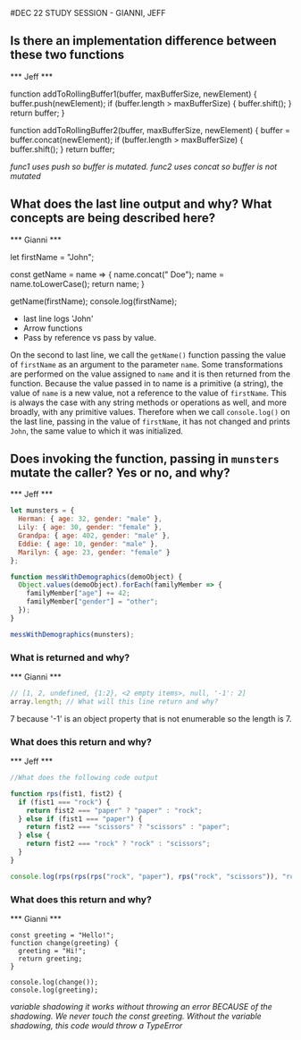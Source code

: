#DEC 22 STUDY SESSION - GIANNI, JEFF

## Is there an implementation difference between these two functions
*** Jeff ***

function addToRollingBuffer1(buffer, maxBufferSize, newElement) {
  buffer.push(newElement);
  if (buffer.length > maxBufferSize) {
    buffer.shift();
  }
  return buffer;
}

function addToRollingBuffer2(buffer, maxBufferSize, newElement) {
  buffer = buffer.concat(newElement);
  if (buffer.length > maxBufferSize) {
    buffer.shift();
  }
  return buffer;

*func1 uses push so buffer is mutated.  func2 uses concat so buffer is not mutated*

## What does the last line output and why?  What concepts are being described here?
*** Gianni ***

let firstName = "John";

const getName = name => {
  name.concat(" Doe");
  name = name.toLowerCase();
  return name;
}

getName(firstName);
console.log(firstName);


* last line logs 'John'
* Arrow functions
* Pass by reference vs pass by value.

On the second to last line, we call the `getName()` function passing the value of `firstName` as an argument to the parameter `name`.  Some transformations are performed on the value assigned to `name` and it is then returned from the function.  Because the value passed in to name is a primitive (a string), the value of `name` is a new value, not a reference to the value of `firstName`.  This is always the case with any string methods or operations as well, and more broadly, with any primitive values.  Therefore when we call `console.log()` on the last line, passing in the value of `firstName`, it has not changed and prints `John`, the same value to which it was initialized.

## Does invoking the function, passing in `munsters` mutate the caller?  Yes or no, and why?
*** Jeff ***
```js
let munsters = {
  Herman: { age: 32, gender: "male" },
  Lily: { age: 30, gender: "female" },
  Grandpa: { age: 402, gender: "male" },
  Eddie: { age: 10, gender: "male" },
  Marilyn: { age: 23, gender: "female" }
};

function messWithDemographics(demoObject) {
  Object.values(demoObject).forEach(familyMember => {
    familyMember["age"] += 42;
    familyMember["gender"] = "other";
  });
}

messWithDemographics(munsters);
```
### What is returned and why?
*** Gianni ***
```js
// [1, 2, undefined, {1:2}, <2 empty items>, null, '-1': 2]
array.length; // What will this line return and why?
```
7 because '-1' is an object property that is not enumerable so the length is 7.

### What does this return and why?
*** Jeff ***
```js
//What does the following code output

function rps(fist1, fist2) {
  if (fist1 === "rock") {
    return fist2 === "paper" ? "paper" : "rock";
  } else if (fist1 === "paper") {
    return fist2 === "scissors" ? "scissors" : "paper";
  } else {
    return fist2 === "rock" ? "rock" : "scissors";
  }
}

console.log(rps(rps(rps("rock", "paper"), rps("rock", "scissors")), "rock"));
```
### What does this return and why?
*** Gianni ***
```
const greeting = "Hello!";
function change(greeting) {
  greeting = "Hi!";
  return greeting;
}

console.log(change());
console.log(greeting);
```

*variable shadowing*
*it works without throwing an error BECAUSE of the shadowing.  We never touch the const greeting.  Without the variable shadowing, this code would throw a TypeError*